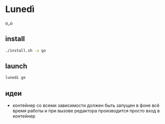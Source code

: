 # Lunedì
o_o

## install
```sh
./install.sh -a go
```

## launch
```sh
lunedi go
```

## идеи
* контейнер со всеми зависимости должен быть запущен в фоне
всё время работы и при вызове редактора производится просто вход в контейнер
